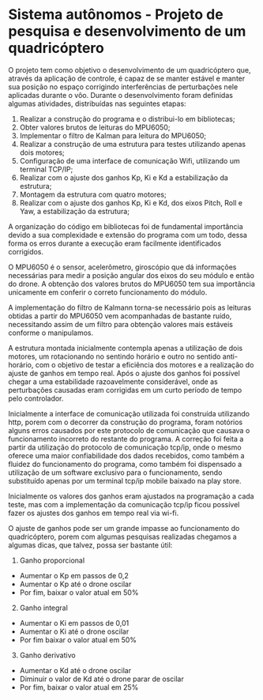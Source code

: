 # Sistema autônomos - Projeto de pesquisa e desenvolvimento de um quadricóptero

O projeto tem como objetivo o desenvolvimento de um quadricóptero que, através da aplicação de controle, é capaz de se manter estável e manter sua posição no espaço corrigindo interferências de perturbações nele aplicadas durante o vôo.
Durante o desenvolvimento foram definidas algumas atividades, distribuídas nas seguintes etapas:
1.	Realizar a construção do programa e o distribui-lo em bibliotecas;
2.	Obter valores brutos de leituras do MPU6050;
3.	Implementar o filtro de Kalman para leitura do MPU6050;
4.	Realizar a construção de uma estrutura para testes utilizando apenas dois motores;
5.	Configuração de uma interface de comunicação Wifi, utilizando um terminal TCP/IP;
6.	Realizar com o ajuste dos ganhos Kp, Ki e Kd a estabilização da estrutura;
7.	Montagem da estrutura com quatro motores;
8.	Realizar com o ajuste dos ganhos Kp, Ki e Kd, dos eixos Pitch, Roll e Yaw, a estabilização da estrutura;

A organização do código em bibliotecas foi de fundamental importância devido a sua complexidade e extensão do programa com um todo, dessa forma os erros durante a execução eram facilmente identificados corrigidos.

O MPU6050 é o sensor, acelerômetro, giroscópio que dá informações necessárias para medir a posição angular dos eixos do seu módulo e então do drone. A obtenção dos valores brutos do MPU6050 tem sua importância unicamente em conferir o correto funcionamento do módulo.

A implementação do filtro de Kalmann torna-se necessário pois as leituras obtidas a partir do MPU6050 vem acompanhadas de bastante ruído, necessitando assim de um filtro para obtenção valores mais estáveis conforme o manipulamos.

A estrutura montada inicialmente contempla apenas a utilização de dois motores, um rotacionando no sentindo horário e outro no sentido anti-horário, com o objetivo de testar a eficiência dos motores e a realização do ajuste de ganhos em tempo real. Após o ajuste dos ganhos foi possível chegar a uma estabilidade razoavelmente considerável, onde as perturbações causadas eram corrigidas em um curto período de tempo pelo controlador.

Inicialmente a interface de comunicação utilizada foi construída utilizando http, porem com o decorrer da construção do programa, foram notórios alguns erros causados por este protocolo de comunicação que causava o funcionamento incorreto do restante do programa. A correção foi feita a partir da utilização do protocolo de comunicação tcp/ip, onde o mesmo oferece uma maior confiabilidade dos dados recebidos, como também a fluidez do funcionamento do programa, como também foi dispensado a utilização de um software exclusivo para o funcionamento, sendo substituído apenas por um terminal tcp/ip mobile baixado na play store.

Inicialmente os valores dos ganhos eram ajustados na programação a cada teste, mas com a implementação da comunicação tcp/ip ficou possível fazer os ajustes dos ganhos em tempo real via wi-fi.

O ajuste de ganhos pode ser um grande impasse ao funcionamento do quadricóptero, porem com algumas pesquisas realizadas chegamos a algumas dicas, que talvez, possa ser bastante útil:

1.	Ganho proporcional
*	Aumentar o Kp em passos de 0,2
*	Aumentar o Kp até o drone oscilar
*	Por fim, baixar o valor atual em 50%
2.	Ganho integral
*	Aumentar o Ki em passos de 0,01
*	Aumentar o Ki até o drone oscilar
*	Por fim baixar o valor atual em 50%
3.	Ganho derivativo
*	Aumentar o Kd até o drone oscilar
*	Diminuir o valor de Kd até o drone parar de oscilar
*	Por fim, baixar o valor atual em 25%





